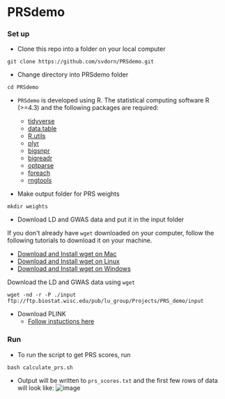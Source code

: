 # PRSdemo

### Set up
* Clone this repo into a folder on your local computer
```
git clone https://github.com/svdorn/PRSdemo.git
```
* Change directory into PRSdemo folder
```
cd PRSdemo
```

* `PRSdemo` is developed using R. The statistical computing software R (>=4.3) and the following packages are required:
  * [tidyverse](https://cran.r-project.org/web/packages/tidyverse/index.html)
  * [data.table](https://cran.r-project.org/web/packages/data.table/index.html)
  * [R.utils](https://cran.r-project.org/web/packages/R.utils/index.html)
  * [plyr](https://cran.r-project.org/web/packages/plyr/index.html)
  * [bigsnpr](https://cran.r-project.org/web/packages/bigsnpr/index.html)
  * [bigreadr](https://cran.r-project.org/web/packages/bigreadr/index.html)
  * [optparse](https://cran.r-project.org/web/packages/optparse/index.html)
  * [foreach](https://cran.r-project.org/web/packages/foreach/index.html)
  * [rngtools](https://cran.r-project.org/web/packages/rngtools/index.html)

* Make output folder for PRS weights
```
mkdir weights
```

* Download LD and GWAS data and put it in the input folder

If you don't already have `wget` downloaded on your computer, follow the following tutorials to download it on your machine.
  * [Download and Install wget on Mac](https://www.jcchouinard.com/wget/#Download_and_Install_Wget_on_Mac)
  * [Download and Install wget on Linux](https://www.jcchouinard.com/wget/#Download_and_Install_Wget_on_Linux)
  * [Download and Install wget on Windows](https://www.jcchouinard.com/wget/#Download_and_Install_Wget_on_Windows)

Download the LD and GWAS data using `wget`
```
wget -nd -r -P ./input ftp://ftp.biostat.wisc.edu/pub/lu_group/Projects/PRS_demo/input
```

* Download PLINK
  * [Follow instuctions here](https://www.cog-genomics.org/plink/)

### Run
* To run the script to get PRS scores, run
```
bash calculate_prs.sh
```
* Output will be written to `prs_scores.txt` and the first few rows of data will look like:
![image](https://github.com/svdorn/PRSdemo/assets/22485021/9e4f0f45-4fbd-4686-b6df-36acb157000a)

